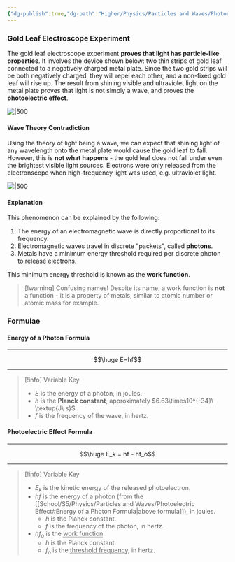 ```yaml
---
{"dg-publish":true,"dg-path":"Higher/Physics/Particles and Waves/Photoelectric Effect.md","dg-permalink":"physics/photoelectric-effect","permalink":"/physics/photoelectric-effect/"}
---
```



### Gold Leaf Electroscope Experiment
The gold leaf electroscope experiment **proves that light has particle-like properties**. It involves the device shown below: two thin strips of gold leaf connected to a negatively charged metal plate. Since the two gold strips will be both negatively charged, they will repel each other, and a non-fixed gold leaf will rise up. The result from shining visible and ultraviolet light on the metal plate proves that light is not simply a wave, and proves the **photoelectric effect**.

![|500](https://cdn.savemyexams.co.uk/cdn-cgi/image/w=1920,f=auto/uploads/2021/05/22.1-Photoelectric-Experiment-1.png)

#### Wave Theory Contradiction
Using the theory of light being a wave, we can expect that shining light of any wavelength onto the metal plate would cause the gold leaf to fall. However, this is **not what happens** - the gold leaf does not fall under even the brightest visible light sources. Electrons were only released from the electronscope when high-frequency light was used, e.g. ultraviolet light.

![|500](https://cdn.savemyexams.co.uk/cdn-cgi/image/w=1920,f=auto/uploads/2021/05/22.1-Photoelectric-Experiment-2.png)

#### Explanation
This phenomenon can be explained by the following:

1. The energy of an electromagnetic wave is directly proportional to its frequency.
2. Electromagnetic waves travel in discrete "packets", called **photons**.
3. Metals have a minimum energy threshold required per discrete photon to release electrons.

This minimum energy threshold is known as the **work function**.

> [!warning] Confusing names!
> Despite its name, a work function is **not** a function - it is a property of metals, similar to atomic number or atomic mass for example.

### Formulae

#### Energy of a Photon Formula

---

$$\huge E=hf$$

---

> [!info] Variable Key
> 
> - $E$ is the energy of a photon, in joules.
> - $h$ is the **Planck constant**, approximately $6.63\times10^{-34}\ \textup{J\ s}$.
> - $f$ is the frequency of the wave, in hertz.

#### Photoelectric Effect Formula

---

$$\huge E_k = hf - hf_o$$

---

> [!info] Variable Key
> 
> - $E_k$ is the kinetic energy of the released photoelectron.
> - $hf$ is the energy of a photon (from the [[School/S5/Physics/Particles and Waves/Photoelectric Effect#Energy of a Photon Formula\|above formula]]), in joules.
> 	- $h$ is the Planck constant.
> 	- $f$ is the frequency of the photon, in hertz.
> - $hf_o$ is the <abbr title="The minimum energy required to remove an electron from a metal">work function</abbr>.
> 	- $h$ is the Planck constant.
> 	- $f_o$ is the <abbr title="The minimum frequency required to cause photoemission">threshold frequency</abbr>, in hertz.
